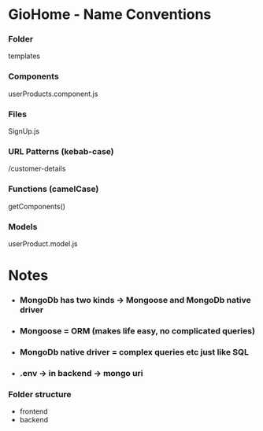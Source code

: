 # GioHome - Name Conventions 

### Folder 
templates

### Components 
userProducts.component.js

### Files 
SignUp.js

### URL Patterns (kebab-case)
/customer-details

### Functions (camelCase)
getComponents()

### Models 
userProduct.model.js

# Notes
- ### MongoDb has two kinds -> Mongoose and MongoDb native driver
- ### Mongoose = ORM (makes life easy, no complicated queries)
- ### MongoDb native driver = complex queries etc just like SQL
- ### .env -> in backend -> mongo uri


### Folder structure 
- frontend
- backend
